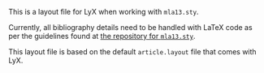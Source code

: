 This is a layout file for LyX when working with `mla13.sty`.

Currently, all bibliography details need to be handled with LaTeX code as per the guidelines
found at [the repository for `mla13.sty`](https://github.com/jackson13info/mla13).

This layout file is based on the default `article.layout` file that comes with LyX.
